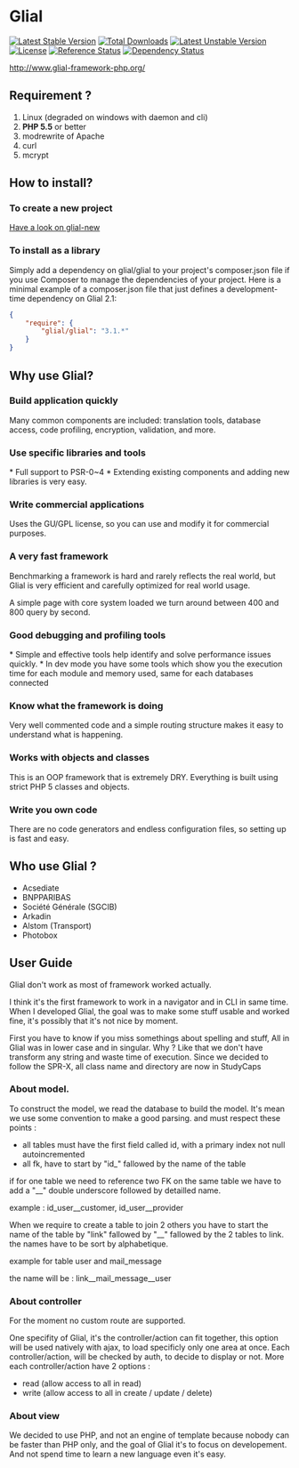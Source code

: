 Glial
=====

[![Latest Stable Version](https://poser.pugx.org/glial/glial/v/stable.png)](https://packagist.org/packages/glial/glial) [![Total Downloads](https://poser.pugx.org/glial/glial/downloads.png)](https://packagist.org/packages/glial/glial) [![Latest Unstable Version](https://poser.pugx.org/glial/glial/v/unstable.png)](https://packagist.org/packages/glial/glial) [![License](https://poser.pugx.org/glial/glial/license.png)](https://packagist.org/packages/glial/glial)
[![Reference Status](https://www.versioneye.com/php/glial:glial/reference_badge.svg?style=flat)](https://www.versioneye.com/php/glial:glial/references)
[![Dependency Status](https://www.versioneye.com/php/glial:glial/dev-master/badge.png)](https://www.versioneye.com/php/glial:glial/dev-master)

http://www.glial-framework-php.org/

<h2>Requirement ?</h2>

1. Linux (degraded on windows with daemon and cli)
1. **PHP 5.5** or better
1. modrewrite of Apache
1. curl
2. mcrypt

<h2>How to install?</h2>


<h3>To create a new project</h3>
<a href="https://github.com/Esysteme/glial-new">Have a look on glial-new</a>

<h3>To install as a library</h3>

Simply add a dependency on glial/glial to your project's composer.json file if you use Composer to manage the dependencies of your project. Here is a minimal example of a composer.json file that just defines a development-time dependency on Glial 2.1:

```json
{
    "require": {
        "glial/glial": "3.1.*"
    }
}
```

<h2>Why use Glial?</h2>

<h3>Build application quickly</h3>
Many common components are included: translation tools, database access, code profiling, encryption, validation, and more.

<h3>Use specific libraries and tools</h3>
* Full support to PSR-0~4
* Extending existing components and adding new libraries is very easy.


<h3>Write commercial applications</h3>
Uses the GU/GPL license, so you can use and modify it for commercial purposes.

<h3>A very fast framework</h3>
Benchmarking a framework is hard and rarely reflects the real world, but Glial is very efficient and carefully optimized for real world usage.

A simple page with core system loaded we turn around between 400 and 800 query by second. 


<h3>Good debugging and profiling tools</h3>
* Simple and effective tools help identify and solve performance issues quickly.
* In dev mode you have some tools which show you the execution time for each module and memory used, same for each databases connected


<h3>Know what the framework is doing</h3>
Very well commented code and a simple routing structure makes it easy to understand what is happening.

<h3>Works with objects and classes</h3>
This is an OOP framework that is extremely DRY. Everything is built using strict PHP 5 classes and objects.

<h3>Write you own code</h3>
There are no code generators and endless configuration files, so setting up is fast and easy.


<h2>Who use Glial ?</h2>

* Acsediate
* BNPPARIBAS
* Société Générale (SGCIB)
* Arkadin
* Alstom (Transport)
* Photobox


<h2>User Guide</h2>

Glial don't work as most of framework worked actually.


I think it's the first framework to work in a navigator and in CLI in same time.
When I developed Glial, the goal was to make some stuff usable and worked fine, it's possibly that it's not nice by moment.

First you have to know if you miss somethings about spelling and stuff, All in Glial was in lower case and in singular.
Why ? Like that we don't have transform any string and waste time of execution.
Since we decided to follow the SPR-X, all class name and directory are now in StudyCaps



<h3>About model.</h3>

To construct the model, we read the database to build the model. It's mean we use some convention to make a good parsing. and must respect these points :


* all tables must have the first field called id, with a primary index not null autoincremented
* all fk, have to start by "id_" fallowed by the name of the table

if for one table we need to reference two FK on the same table we have to add a "__" double underscore followed by detailled name.

example : id_user__customer, id_user__provider

When we require to create a table to join 2 others you have to start the name of the table by "link" fallowed by "__" fallowed by the 2 tables to link.
the names have to be sort by alphabetique.

example for table user and mail_message

the name will be : link__mail_message__user



<h3>About controller</h3>

For the moment no custom route are supported.

One specifity of Glial, it's the controller/action can fit together, this option will be used natively with ajax, to load specificly only one area at once.
Each controller/action, will be checked by auth, to decide to display or not. More each controller/action have 2 options :
- read (allow access to all in read)
- write (allow access to all in create / update / delete)


<h3>About view</h3>

We decided to use PHP, and not an engine of template because nobody can be faster than PHP only, and the goal of Glial it's to focus on developement.
And not spend time to learn a new language even it's easy.




